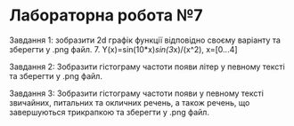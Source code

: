 # Лабораторна робота №7

Завдання 1: 
зобразити 2d графік функції відповідно своєму варіанту та
зберегти у .png файл.
7. Y(x)=sin(10*x)*sin(3*x)/(x^2), x=[0...4]

Завдання 2: Зобразити гістограму частоти появи літер у певному тексті та
зберегти у .png файл.

Завдання 3: Зобразити гістограму частоти появи у певному тексті звичайних,
питальних та окличних речень, а також речень, що завершуються трикрапкою
та зберегти у .png файл.